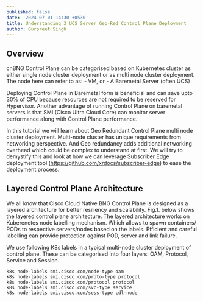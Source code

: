 ```yaml
---
published: false
date: '2024-07-01 14:30 +0530'
title: Understanding 3 UCS Server Geo-Red Control Plane Deployment
author: Gurpreet Singh
---
```

## Overview

cnBNG Control Plane can be categorised based on Kubernetes cluster as either single node cluster deployment or as multi node cluster deployment. The node here can refer to as:
	- VM, or
	- A Baremetal Server (often UCS)

Deploying Control Plane in Baremetal form is beneficial and can save upto 30% of CPU because resources are not required to be reserved for Hypervisor. Another advantage of running Control Plane on baremetal servers is that SMI (Cisco Ultra Cloud Core) can monitor server performance along with Control Plane performance. 

In this tutorial we will learn about Geo Redundant Control Plane multi node cluster deployment. Multi-node cluster has unique requirements from networking perspective. And Geo redundancy adds additional networking overhead which could be complex to understand at first. We will try to demystify this and look at how we can leverage Subscriber Edge deployment tool (https://github.com/xrdocs/subscriber-edge) to ease the deployment process. 

## Layered Control Plane Architecture

We all know that Cisco Cloud Native BNG Control Plane is designed as a layered architecture for better resiliency and scalability. Fig.1. below shows the layered control plane architecture. The layered architecture works on Kuberenetes node labelling mechanism. Which allows to spawn containers/ PODs to respective servers/nodes based on the labels. Efficient and careful labelling can provide protection against POD, server and link failure.

We use following K8s labels in a typical multi-node cluster deployment of control plane. These can be categorised into four layers: OAM, Protocol, Service and Session. 

```
k8s node-labels smi.cisco.com/node-type oam
k8s node-labels smi.cisco.com/proto-type protocol
k8s node-labels smi.cisco.com/protocol protocol
k8s node-labels smi.cisco.com/svc-type service
k8s node-labels smi.cisco.com/sess-type cdl-node
```
